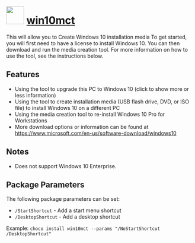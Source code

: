 # <img src="https://cdn.jsdelivr.net/gh/chocolatey-community/chocolatey-coreteampackages@15cb498f3d11b3687c99e98d077031ad85a62c96/icons/win10mct.png" width="48" height="48"/> [win10mct](https://chocolatey.org/packages/win10mct)

This will allow you to Create Windows 10 installation media
To get started, you will first need to have a license to install Windows 10.
You can then download and run the media creation tool. For more information on how to use the tool, see the instructions below.

## Features
- Using the tool to upgrade this PC to Windows 10 (click to show more or less information)
- Using the tool to create installation media (USB flash drive, DVD, or ISO file) to install Windows 10 on a different PC
- Using the media creation tool to re-install Windows 10 Pro for Workstations
- More download options or information can be found at https://www.microsoft.com/en-us/software-download/windows10

## Notes
- Does not support Windows 10 Enterprise.

## Package Parameters
The following package parameters can be set:

 * `/StartShortcut` - Add a start menu shortcut
 * `/DesktopShortcut` - Add a desktop shortcut

Example: `choco install win10mct --params "/NoStartShortcut /DesktopShortcut"`